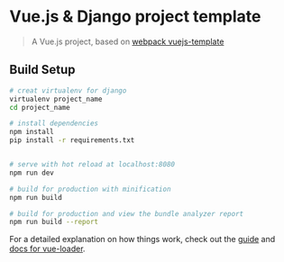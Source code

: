 # Vue.js & Django project template
> A Vue.js project, based on [webpack vuejs-template](https://github.com/vuejs-templates/webpack)

## Build Setup

``` bash
# creat virtualenv for django
virtualenv project_name
cd project_name

# install dependencies
npm install
pip install -r requirements.txt


# serve with hot reload at localhost:8080
npm run dev

# build for production with minification
npm run build

# build for production and view the bundle analyzer report
npm run build --report
```

For a detailed explanation on how things work, check out the [guide](http://vuejs-templates.github.io/webpack/) and [docs for vue-loader](http://vuejs.github.io/vue-loader).
